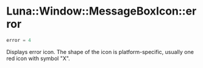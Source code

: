 # Luna::Window::MessageBoxIcon::error

```c++
error = 4
```

Displays error icon. The shape of the icon is platform-specific, usually one red icon with symbol "X". 

